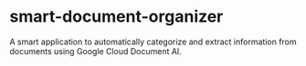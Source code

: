 # smart-document-organizer
 A smart application to automatically categorize and extract information from documents using Google Cloud Document AI.

